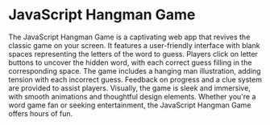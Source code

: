 # JavaScript Hangman Game
The JavaScript Hangman Game is a captivating web app that revives the classic game on your screen. It features a user-friendly interface with blank spaces representing the letters of the word to guess. Players click on letter buttons to uncover the hidden word, with each correct guess filling in the corresponding space. The game includes a hanging man illustration, adding tension with each incorrect guess. Feedback on progress and a clue system are provided to assist players. Visually, the game is sleek and immersive, with smooth animations and thoughtful design elements. Whether you're a word game fan or seeking entertainment, the JavaScript Hangman Game offers hours of fun.

